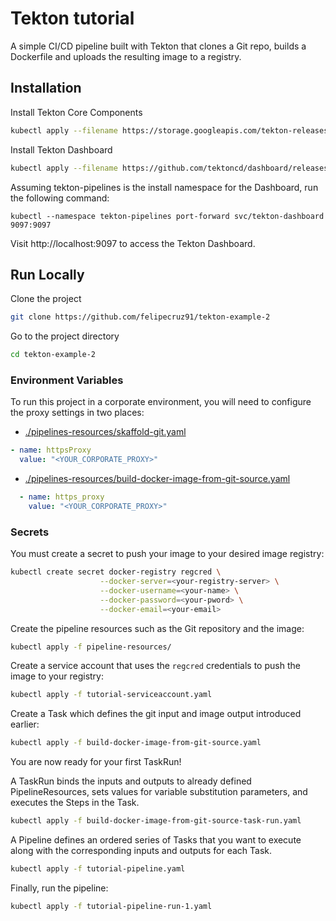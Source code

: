 
# Tekton tutorial

A simple CI/CD pipeline built with Tekton that clones a Git repo, builds a Dockerfile and uploads the resulting image to a registry.


## Installation 

Install Tekton Core Components

```bash 
kubectl apply --filename https://storage.googleapis.com/tekton-releases/pipeline/latest/release.yaml
```

Install Tekton Dashboard
```bash
kubectl apply --filename https://github.com/tektoncd/dashboard/releases/latest/download/tekton-dashboard-release.yaml
```    

Assuming tekton-pipelines is the install namespace for the Dashboard, run the following command:

```
kubectl --namespace tekton-pipelines port-forward svc/tekton-dashboard 9097:9097
```

Visit http://localhost:9097 to access the Tekton Dashboard.

           
## Run Locally

Clone the project

```bash
git clone https://github.com/felipecruz91/tekton-example-2
```

Go to the project directory

```bash
cd tekton-example-2
```

### Environment Variables

To run this project in a corporate environment, you will need to configure the proxy settings in two places:

- [./pipelines-resources/skaffold-git.yaml](skaffold-git.yaml)

```yaml
- name: httpsProxy
  value: "<YOUR_CORPORATE_PROXY>"
```

- [./pipelines-resources/build-docker-image-from-git-source.yaml](build-docker-image-from-git-source.yaml)

```yaml
  - name: https_proxy
    value: "<YOUR_CORPORATE_PROXY>"
```

### Secrets

You must create a secret to push your image to your desired image registry:

```bash
kubectl create secret docker-registry regcred \
                    --docker-server=<your-registry-server> \
                    --docker-username=<your-name> \
                    --docker-password=<your-pword> \
                    --docker-email=<your-email>
```        

Create the pipeline resources such as the Git repository and the image:

```bash
kubectl apply -f pipeline-resources/
```

Create a service account that uses the `regcred` credentials to push the image to your registry:

```bash
kubectl apply -f tutorial-serviceaccount.yaml
```

Create a Task which defines the git input and image output introduced earlier:

```bash
kubectl apply -f build-docker-image-from-git-source.yaml
```

You are now ready for your first TaskRun!

A TaskRun binds the inputs and outputs to already defined PipelineResources, sets values for variable substitution parameters, and executes the Steps in the Task.

```bash
kubectl apply -f build-docker-image-from-git-source-task-run.yaml
```

A Pipeline defines an ordered series of Tasks that you want to execute along with the corresponding inputs and outputs for each Task.

```bash
kubectl apply -f tutorial-pipeline.yaml
```

Finally, run the pipeline:

```bash
kubectl apply -f tutorial-pipeline-run-1.yaml
```
